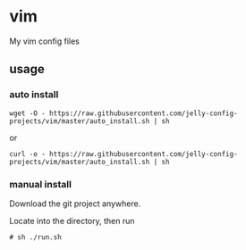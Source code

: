 # vim
My vim config files

## usage

### auto install 

```
wget -O - https://raw.githubusercontent.com/jelly-config-projects/vim/master/auto_install.sh | sh
```
or
```
curl -o - https://raw.githubusercontent.com/jelly-config-projects/vim/master/auto_install.sh | sh
```

### manual install
Download the git project anywhere.

Locate into the directory, then run 
```
# sh ./run.sh
```

